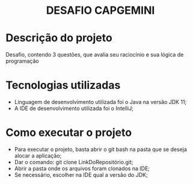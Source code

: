 <h1 align="center">DESAFIO CAPGEMINI</h1>

<h1>Descrição do projeto</h1>
Desafio, contendo 3 questões, que avalia seu raciocínio e sua lógica de programação

<h1>Tecnologias utilizadas</h1>

- Linguagem de desenvolvimento utilizada foi o Java na versão JDK 11;
- A IDE de desenvolvimento utilizada foi o IntelliJ;

<h1>Como executar o projeto</h1>

- Para executar o projeto, basta abrir o git bash na pasta que se deseja alocar a aplicação;
- Dar o comando: git clone LinkDoRepositório.git;
- Abrir a pasta onde os arquivos foram clonados na IDE;
- Se necessário, escolher na IDE qual a versão do JDK;
